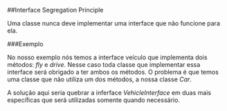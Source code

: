 ##Interface Segregation Principle

Uma classe nunca deve implementar uma interface que não funcione para ela.

###Exemplo

No nosso exemplo nós temos a interface veículo que implementa dois métodos: _fly_ e _drive_. Nesse caso toda classe que implementar essa interface será obrigado a ter ambos os métodos. O problema é que temos uma classe que não utiliza um dos métodos, a nossa classe _Car_.

A solução aqui seria quebrar a inferface _VehicleInterface_ em duas mais específicas que será utilizadas somente quando necessário.